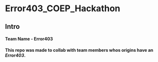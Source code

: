 # Error403_COEP_Hackathon

## Intro
#### Team Name - Error403
#### This repo was made to collab with team members whos origins have an *Error403*.
